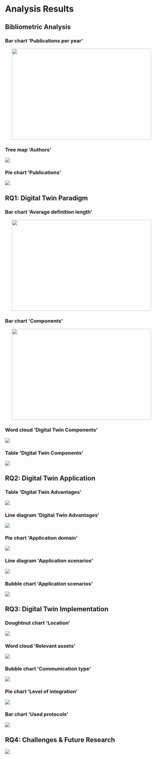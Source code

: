 # Analysis Results

## Bibliometric Analysis

### Bar chart 'Publications per year'
<p align="center">
  <img width="460" height="300" src="https://github.com/philipempl/DT4SEC/blob/master/analysis/charts/BA_barchart_publications_year.png?raw=true">
</p>

### Tree map 'Authors'
![](https://github.com/philipempl/DT4SEC/blob/master/analysis/charts/BA_treemap_author_frequency.png?raw=true)

### Pie chart 'Publications'
![](https://github.com/philipempl/DT4SEC/blob/master/analysis/charts/BA_piechart_publication_type.png?raw=true)

## RQ1: Digital Twin Paradigm

### Bar chart 'Average definition length'
<p align="center">
  <img width="460" height="300" src="https://github.com/philipempl/DT4SEC/blob/master/analysis/charts/RQ1_DTD_barchart_definition_length.png?raw=true">
</p>

### Bar chart 'Components'
<p align="center">
  <img width="460" height="300" src="https://github.com/philipempl/DT4SEC/blob/master/analysis/charts/RQ1_DTD_barchart_definition_word_frequency.png?raw=true">
</p>

### Word cloud 'Digital Twin Components'

![](https://github.com/philipempl/DT4SEC/blob/master/analysis/charts/RQ1_DTD_wordcloud_definition.png?raw=true)

### Table 'Digital Twin Components'

![](https://github.com/philipempl/DT4SEC/blob/master/analysis/charts/RQ1_DTD_table_definition_word_frequency.png?raw=true)

## RQ2: Digital Twin Application

### Table 'Digital Twin Advantages'

![](https://github.com/philipempl/DT4SEC/blob/master/analysis/charts/RQ2_DTA_table_advantages.png?raw=true)

### Line diagram 'Digital Twin Advantages'

![](https://github.com/philipempl/DT4SEC/blob/master/analysis/charts/RQ1_DTD_linediagram_definition_word_frequency.png?raw=true)

### Pie chart 'Application domain'

![](https://github.com/philipempl/DT4SEC/blob/master/analysis/charts/RQ2_DTA_piechart_application_domain.png?raw=true)

### Line diagram 'Application scenarios'

![](https://github.com/philipempl/DT4SEC/blob/master/analysis/charts/RQ2_DTA_linediagram_application_domain.png?raw=true)

### Bubble chart 'Application scenarios'

![](https://github.com/philipempl/DT4SEC/blob/master/analysis/charts/RQ2_DTI_bubblechart_application_scenario.png?raw=true)

## RQ3: Digital Twin Implementation

### Doughtnut chart 'Location'
![](https://github.com/philipempl/DT4SEC/blob/master/analysis/charts/RQ3_RC_doughnutchart_location.png?raw=true)

### Word cloud 'Relevant assets'
![](https://github.com/philipempl/DT4SEC/blob/master/analysis/charts/RQ3_RC_wordcloud_relevant_asset.png?raw=true)

### Bubble chart 'Communication type'
![](https://github.com/philipempl/DT4SEC/blob/master/analysis/charts/RQ3_RC_bubblechart_communication_type.png?raw=true)

### Pie chart 'Level of integration'
![](https://github.com/philipempl/DT4SEC/blob/master/analysis/charts/RQ3_RC_piechart_integration_level.png?raw=true)

### Bar chart 'Used protocols'
![](https://github.com/philipempl/DT4SEC/blob/master/analysis/charts/RQ4_RC_stacked_barchart_used_protocols.png?raw=true)

## RQ4: Challenges & Future Research

![](https://github.com/philipempl/DT4SEC/blob/master/analysis/charts/chart.png?raw=true)
